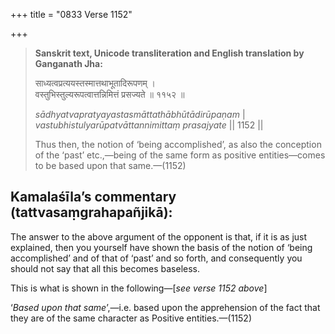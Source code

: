 +++
title = "0833 Verse 1152"

+++
> **Sanskrit text, Unicode transliteration and English translation by Ganganath Jha:** 
>
> साध्यत्वप्रत्ययस्तस्मात्तथाभूतादिरूपणम् ।  
> वस्तुभिस्तुल्यरूपत्वात्तन्निमित्तं प्रसज्यते ॥ ११५२ ॥ 
>
> *sādhyatvapratyayastasmāttathābhūtādirūpaṇam* \|  
> *vastubhistulyarūpatvāttannimittaṃ prasajyate* \|\| 1152 \|\| 
>
> Thus then, the notion of ‘being accomplished’, as also the conception of the ‘past’ etc.,—being of the same form as positive entities—comes to be based upon that same.—(1152)



## Kamalaśīla’s commentary (tattvasaṃgrahapañjikā):

The answer to the above argument of the opponent is that, if it is as just explained, then you yourself have shown the basis of the notion of ‘being accomplished’ and of that of ‘past’ and so forth, and consequently you should not say that all this becomes baseless.

This is what is shown in the following—[*see verse 1152 above*]

‘*Based upon that same*’,—i.e. based upon the apprehension of the fact that they are of the same character as Positive entities.—(1152)


